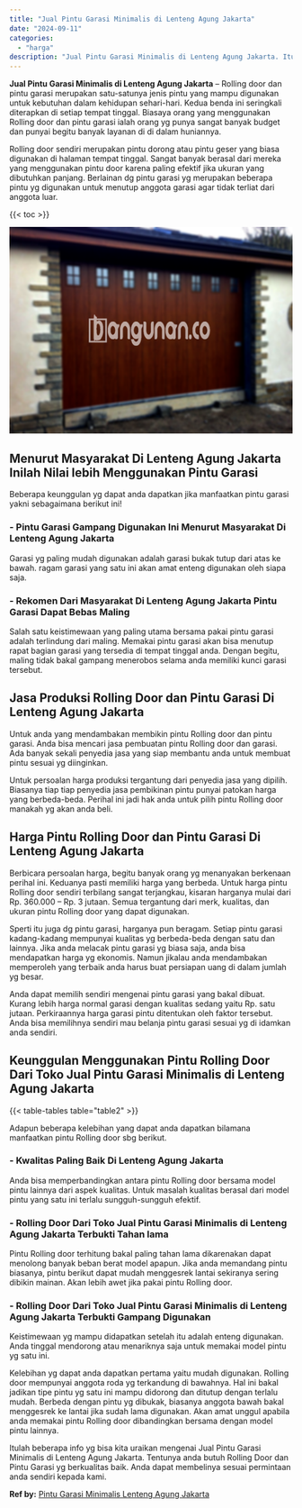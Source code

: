 ```yaml
---
title: "Jual Pintu Garasi Minimalis di Lenteng Agung Jakarta"
date: "2024-09-11"
categories: 
  - "harga"
description: "Jual Pintu Garasi Minimalis di Lenteng Agung Jakarta. Itulah beberapa info yg bisa kita uraikan mengenai Jual Pintu Garasi Minimalis di Lenteng Agung Jakarta..."
---
```


**Jual Pintu Garasi Minimalis di Lenteng Agung Jakarta** – Rolling door dan pintu garasi merupakan satu-satunya jenis pintu yang mampu digunakan untuk kebutuhan dalam kehidupan sehari-hari. Kedua benda ini seringkali diterapkan di setiap tempat tinggal. Biasaya orang yang menggunakan Rolling door dan pintu garasi ialah orang yg punya sangat banyak budget dan punyai begitu banyak layanan di di dalam huniannya.

Rolling door sendiri merupakan pintu dorong atau pintu geser yang biasa digunakan di halaman tempat tinggal. Sangat banyak berasal dari mereka yang menggunakan pintu door karena paling efektif jika ukuran yang dibutuhkan panjang. Berlainan dg pintu garasi yg merupakan beberapa pintu yg digunakan untuk menutup anggota garasi agar tidak terliat dari anggota luar.

{{< toc >}}

![Jual Pintu Garasi Minimalis di Lenteng Agung Jakarta](/images/pintu-garasi-60.png)

## Menurut Masyarakat Di Lenteng Agung Jakarta Inilah Nilai lebih Menggunakan Pintu Garasi

Beberapa keunggulan yg dapat anda dapatkan jika manfaatkan pintu garasi yakni sebagaimana berikut ini!

### \- Pintu Garasi Gampang Digunakan Ini Menurut Masyarakat Di Lenteng Agung Jakarta

Garasi yg paling mudah digunakan adalah garasi bukak tutup dari atas ke bawah. ragam garasi yang satu ini akan amat enteng digunakan oleh siapa saja.

### \- Rekomen Dari Masyarakat Di Lenteng Agung Jakarta Pintu Garasi Dapat Bebas Maling

Salah satu keistimewaan yang paling utama bersama pakai pintu garasi adalah terlindung dari maling. Memakai pintu garasi akan bisa menutup rapat bagian garasi yang tersedia di tempat tinggal anda. Dengan begitu, maling tidak bakal gampang menerobos selama anda memiliki kunci garasi tersebut.

## Jasa Produksi Rolling Door dan Pintu Garasi Di Lenteng Agung Jakarta

Untuk anda yang mendambakan membikin pintu Rolling door dan pintu garasi. Anda bisa mencari jasa pembuatan pintu Rolling door dan garasi. Ada banyak sekali penyedia jasa yang siap membantu anda untuk membuat pintu sesuai yg diinginkan.

Untuk persoalan harga produksi tergantung dari penyedia jasa yang dipilih. Biasanya tiap tiap penyedia jasa pembikinan pintu punyai patokan harga yang berbeda-beda. Perihal ini jadi hak anda untuk pilih pintu Rolling door manakah yg akan anda beli.

## Harga Pintu Rolling Door dan Pintu Garasi Di Lenteng Agung Jakarta

Berbicara persoalan harga, begitu banyak orang yg menanyakan berkenaan perihal ini. Keduanya pasti memiliki harga yang berbeda. Untuk harga pintu Rolling door sendiri terbilang sangat terjangkau, kisaran harganya mulai dari Rp. 360.000 – Rp. 3 jutaan. Semua tergantung dari merk, kualitas, dan ukuran pintu Rolling door yang dapat digunakan.

Sperti itu juga dg pintu garasi, harganya pun beragam. Setiap pintu garasi kadang-kadang mempunyai kualitas yg berbeda-beda dengan satu dan lainnya. Jika anda melacak pintu garasi yg biasa saja, anda bisa mendapatkan harga yg ekonomis. Namun jikalau anda mendambakan memperoleh yang terbaik anda harus buat persiapan uang di dalam jumlah yg besar.

Anda dapat memilih sendiri mengenai pintu garasi yang bakal dibuat. Kurang lebih harga normal garasi dengan kualitas sedang yaitu Rp. satu jutaan. Perkiraannya harga garasi pintu ditentukan oleh faktor tersebut. Anda bisa memilihnya sendiri mau belanja pintu garasi sesuai yg di idamkan anda sendiri.

## Keunggulan Menggunakan Pintu Rolling Door Dari Toko Jual Pintu Garasi Minimalis di Lenteng Agung Jakarta

{{< table-tables table="table2" >}}

Adapun beberapa kelebihan yang dapat anda dapatkan bilamana manfaatkan pintu Rolling door sbg berikut.

### \- Kwalitas Paling Baik Di Lenteng Agung Jakarta

Anda bisa memperbandingkan antara pintu Rolling door bersama model pintu lainnya dari aspek kualitas. Untuk masalah kualitas berasal dari model pintu yang satu ini terlalu sungguh-sungguh efektif.

### \- Rolling Door Dari Toko Jual Pintu Garasi Minimalis di Lenteng Agung Jakarta Terbukti Tahan lama

Pintu Rolling door terhitung bakal paling tahan lama dikarenakan dapat menolong banyak beban berat model apapun. Jika anda memandang pintu biasanya, pintu berikut dapat mudah menggesrek lantai sekiranya sering dibikin mainan. Akan lebih awet jika pakai pintu Rolling door.

### \- Rolling Door Dari Toko Jual Pintu Garasi Minimalis di Lenteng Agung Jakarta Terbukti Gampang Digunakan

Keistimewaan yg mampu didapatkan setelah itu adalah enteng digunakan. Anda tinggal mendorong atau menariknya saja untuk memakai model pintu yg satu ini.

Kelebihan yg dapat anda dapatkan pertama yaitu mudah digunakan. Rolling door mempunyai anggota roda yg terkandung di bawahnya. Hal ini bakal jadikan tipe pintu yg satu ini mampu didorong dan ditutup dengan terlalu mudah. Berbeda dengan pintu yg dibukak, biasanya anggota bawah bakal menggesrek ke lantai jika sudah lama digunakan. Akan amat unggul apabila anda memakai pintu Rolling door dibandingkan bersama dengan model pintu lainnya.

Itulah beberapa info yg bisa kita uraikan mengenai Jual Pintu Garasi Minimalis di Lenteng Agung Jakarta. Tentunya anda butuh Rolling Door dan Pintu Garasi yg berkualitas baik. Anda dapat membelinya sesuai permintaan anda sendiri kepada kami.

**Ref by:** [Pintu Garasi Minimalis Lenteng Agung Jakarta](https://id.wikipedia.org/wiki/Pintu)
